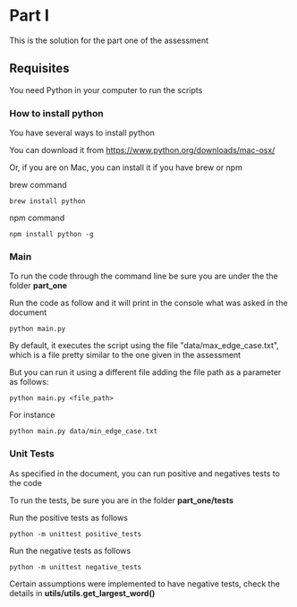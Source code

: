 # Part I
This is the solution for the part one of the assessment

## Requisites
You need Python in your computer to run the scripts

### How to install python
You have several ways to install python

You can download it from https://www.python.org/downloads/mac-osx/

Or, if you are on Mac, you can install it if you have brew or npm

brew command
```
brew install python
```

npm command
```
npm install python -g
```


### Main
To run the code through the command line be sure you are under the the folder **part_one**

Run the code as follow and it will print in the console what was asked in the document
```
python main.py
```

By default, it executes the script using the file "data/max_edge_case.txt",
which is a file pretty similar to the one given in the assessment

But you can run it using a different file adding the file path as a parameter as follows:
```
python main.py <file_path>
```

For instance
```
python main.py data/min_edge_case.txt
```

### Unit Tests
As specified in the document, you can run positive and negatives tests to the code

To run the tests, be sure you are in the folder **part_one/tests**

Run the positive tests as follows
```
python -m unittest positive_tests
```

Run the negative tests as follows
```
python -m unittest negative_tests
```
Certain assumptions were implemented to have negative tests, check the details in __utils/utils.get_largest_word()__